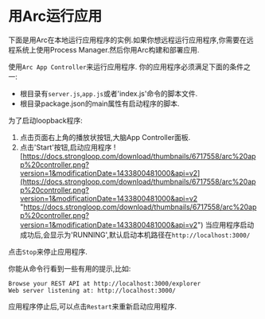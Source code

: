 # 用Arc运行应用
下面是用Arc在本地运行应用程序的实例.如果你想远程运行应用程序,你需要在远程系统上使用Process Manager.然后你用Arc构建和部署应用.

使用`Arc App Controller`来运行应用程序.
你的应用程序必须满足下面的条件之一:
- 根目录有`server.js`,`app.js`或者'index.js'命令的脚本文件.
- 根目录package.json的main属性有启动程序的脚本.

为了启动loopback程序:
1. 点击页面右上角的播放状按钮,大脑App Controller面板.
2. 点击'Start'按钮,启动应用程序
![https://docs.strongloop.com/download/thumbnails/6717558/arc%20app%20controller.png?version=1&modificationDate=1433800481000&api=v2](https://docs.strongloop.com/download/thumbnails/6717558/arc%20app%20controller.png?version=1&modificationDate=1433800481000&api=v2 "https://docs.strongloop.com/download/thumbnails/6717558/arc%20app%20controller.png?version=1&modificationDate=1433800481000&api=v2")
当应用程序启动成功后,会显示为'RUNNING',默认启动本机路径在`http://localhost:3000/`

点击`Stop`来停止应用程序.

你能从命令行看到一些有用的提示,比如:
```shell
Browse your REST API at http://localhost:3000/explorer
Web server listening at: http://localhost:3000/
```
应用程序停止后,可以点击`Restart`来重新启动应用程序.